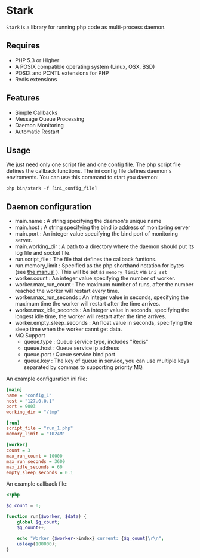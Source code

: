 Stark
==========

`Stark` is a library for running php code as multi-process daemon. 

Requires
--------

* PHP 5.3 or Higher
* A POSIX compatible operating system (Linux, OSX, BSD)
* POSIX and PCNTL extensions for PHP
* Redis extensions 

Features
--------

* Simple Callbacks
* Message Queue Processing
* Daemon Monitoring
* Automatic Restart

Usage
--------

We just need only one script file and one config file. The php script file defines the callback functions. The ini config file defines daemon's enviroments. You can use this command to start you daemon:
```
php bin/stark -f [ini_config_file]
```

Daemon configuration
--------------------

* main.name : A string specifying the daemon's unique name
* main.host : A string specifying the bind ip address of monitoring server
* main.port : An integer value specifying the bind port of monitoring server.
* main.working_dir : A path to a directory where the daemon should put its log file and socket file.
* run.script_file : The file that defines the callback funtions.
* run.memory_limit : Specified as the php shorthand notation for bytes (see [the manual](http://php.net/manual/en/faq.using.php#faq.using.shorthandbytes) ). This will be set as `memory_limit` via `ini_set`
* worker.count : An integer value specifying the number of worker.
* worker.max_run_count : The maximum number of runs, after the number reached the worker will restart every time.
* worker.max_run_seconds : An integer value in seconds, specifying the maximum time the worker will restart after the time arrives.
* worker.max_idle_seconds : An integer value in seconds, specifying the longest idle time, the worker will restart after the time arrives.
* worker.empty_sleep_seconds : An float value in seconds, specifying the sleep time when the worker cannt get data.
* MQ Support
    - queue.type : Queue service type, includes "Redis"
    - queue.host : Queue service ip address
    - queue.port : Queue service bind port
    - queue.key : The key of queue in service, you can use multiple keys separated by commas to supporting priority MQ.

An example configuration ini file:
```ini
[main]
name = "config_1"
host = "127.0.0.1"
port = 9003
working_dir = "/tmp"

[run]
script_file = "run_1.php"
memory_limit = "1024M"

[worker]
count = 3
max_run_count = 10000
max_run_seconds = 3600
max_idle_seconds = 60
empty_sleep_seconds = 0.1
```

An example callback file:
```php
<?php

$g_count = 0;

function run($worker, $data) {
    global $g_count;
    $g_count++;

    echo "Worker {$worker->index} current: {$g_count}\r\n";
    usleep(100000);
}
```
